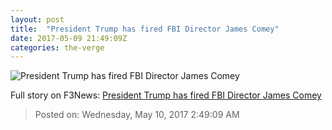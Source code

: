 ```yaml
---
layout: post
title:  "President Trump has fired FBI Director James Comey"
date: 2017-05-09 21:49:09Z
categories: the-verge
---
```


![President Trump has fired FBI Director James Comey](https://cdn0.vox-cdn.com/thumbor/6BD2FlwcfOeWx0EDIjzs_1yAbXw=/0x290:5112x3166/1600x900/cdn0.vox-cdn.com/uploads/chorus_image/image/54702893/677798248.1494366549.jpg)




Full story on F3News: [President Trump has fired FBI Director James Comey](http://www.f3nws.com/n/mGWJEH)

> Posted on: Wednesday, May 10, 2017 2:49:09 AM
